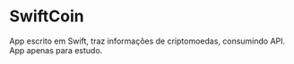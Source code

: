 # SwiftCoin

App escrito em Swift, traz informações de criptomoedas, consumindo API. App apenas para estudo.
